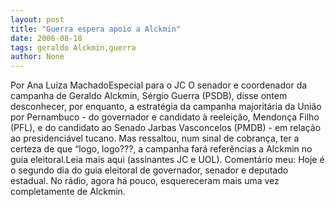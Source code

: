 ```yaml
---
layout: post
title: "Guerra espera apoio a Alckmin"
date: 2006-08-18
tags: geraldo Alckmin,guerra
author: None
---
```

Por Ana Luiza MachadoEspecial para o JC O senador e coordenador da campanha de Geraldo Alckmin, Sérgio Guerra (PSDB), disse ontem desconhecer, por enquanto, a estratégia da campanha majoritária da União por Pernambuco - do governador e candidato à reeleição, Mendonça Filho (PFL), e do candidato ao Senado Jarbas Vasconcelos (PMDB) - em relação ao presidenciável tucano. 
Mas ressaltou, num sinal de cobrança, ter a certeza de que “logo, logo???, a campanha fará referências a Alckmin no guia eleitoral.Leia mais aqui (assinantes JC e UOL).
Comentário meu:
Hoje é o segundo dia do guia eleitoral de governador, senador e deputado estadual. 
No rádio, agora há pouco, esquereceram mais uma vez completamente de Alckmin. 
